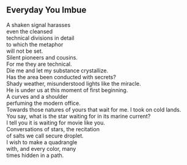 Everyday You Imbue
------------------
A shaken signal harasses  
even the cleansed  
technical divisions in detail  
to which the metaphor  
will not be set.  
Silent pioneers and cousins.  
For me they are technical.  
Die me and let my substance crystallize.  
Has the area been conducted with secrets?  
Shady weather, misunderstood lights like the miracle.  
He is under us at this moment of first beginning.  
A curves and a shoulder  
perfuming the modern office.  
Towards those natures of yours that wait for me. I took on cold lands.  
You say, what is the star waiting for in its marine current?  
I tell you it is waiting for movie like you.  
Conversations of stars, the recitation  
of salts we call secure droplet.  
I wish to make a quadrangle  
with, and every color, many  
times hidden in a path.  
